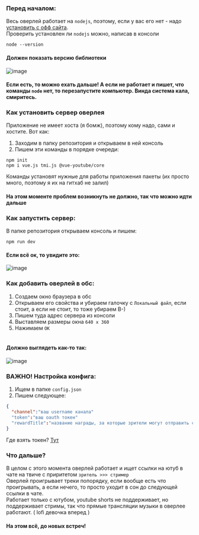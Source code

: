 ### Перед началом:
Весь оверлей работает на `nodejs`, поэтому, если у вас его нет - надо [установить с офф сайта](https://nodejs.org/en).<br/>
Проверить установлен ли `nodejs` можно, написав в консоли
```
node --version
```
#### Должен показать версию библиотеки
![image](https://github.com/supchyan/kimi-music-obs/assets/123704468/8c959592-fc39-4211-ad79-5d7590537e23)

#### Если есть, то можно ехать дальше! А если не работает и пишет, что команды `node` нет, то перезапустите компьютер. Винда система кала, смиритесь.

### Как установить сервер оверлея
Приложение не имеет хоста (я бомж), поэтому кому надо, сами и хостите. Вот как:
1. Заходим в папку репозитория и открываем в ней консоль
23. Пишем эти команды в порядке очереди:
```
npm init
npm i vue.js tmi.js @vue-youtube/core
```
Команды установят нужные для работы приложения пакеты (их просто много, поэтому я их на гитхаб не залил)<br/>

#### На этом моменте проблем возникнуть не должно, так что можно идти дальше

### Как запустить сервер:
В папке репозитория открываем консоль и пишем:
```
npm run dev
```
#### Если всё ок, то увидите это:
![image](https://github.com/supchyan/kimi-music-obs/assets/123704468/e10b5d00-9f58-4a2e-984d-39de64dea6b8)

### Как добавить оверлей в обс:
1. Создаем окно браузера в обс
2. Открываем его свойства и убираем галочку с `Локальный файл`, если стоит, а если не стоит, то тоже убираем В-)
3. Пишем туда адрес сервера из консоли
4. Выставляем размеры окна `640 x 360`
5. Нажимаем `ОК`
<br/><br/>
#### Должно выглядеть как-то так:
![image](https://github.com/supchyan/kimi-music-obs/assets/123704468/f70c46e1-6095-432d-992f-8804b041882b)

### ВАЖНО! Настройка конфига:
1. Ищем в папке `config.json`
2. Пишем следующее:
```json
{
  "channel":"ваш username канала"
  "token":"ваш oauth токен"
  "rewardTitle":"название награды, за которые зрители могут отправить ссылку на трек с ютуба (в процессе разработки)"
}
```
Где взять токен? [Тут](https://twitchapps.com/tmi/)

### Что дальше?
В целом с этого момента оверлей работает и ищет ссылки на ютуб в чате на твиче с приритетом `зритель >>> стример` <br/>
Оверлей проигрывает треки попорядку, если вообще есть что проигрывать, а если нечего, то просто уходит в сон до следующей ссылки в чате. <br/>
Работает только с ютубом, youtube shorts не поддерживает, но поддерживает стримы, так что прямые трансляции музыки в оверлее работают. ( lofi девочка вперед ) <br/>
#### На этом всё, до новых встреч!
